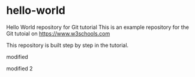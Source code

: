 # hello-world
Hello World repository for Git tutorial
This is an example repository for the Git tutoial on https://www.w3schools.com

This repository is built step by step in the tutorial.

modified

modified 2
